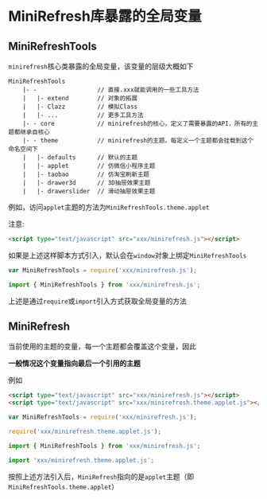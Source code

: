 # MiniRefresh库暴露的全局变量

## MiniRefreshTools

`minirefresh`核心类暴露的全局变量，该变量的层级大概如下

```
MiniRefreshTools
    |- -                 // 直接.xxx就能调用的一些工具方法
    |   |- extend        // 对象的拓展
    |   |- Clazz         // 模拟Class
    |   |- ...           // 更多工具方法
    |- - core            // minirefresh的核心，定义了需要暴露的API，所有的主题都继承自核心
    |- - theme           // minirefresh的主题，每定义一个主题都会挂载到这个命名空间下
    |   |- defaults      // 默认的主题
    |   |- applet        // 仿微信小程序主题
    |   |- taobao        // 仿淘宝刷新主题
    |   |- drawer3d      // 3D抽屉效果主题
    |   |- drawerslider  // 滑动抽屉效果主题
```

例如，访问`applet`主题的方法为`MiniRefreshTools.theme.applet`

注意:

```html
<script type="text/javascript" src="xxx/minirefresh.js"></script>
```

如果是上述这样脚本方式引入，默认会在`window`对象上绑定`MiniRefreshTools`

```js
var MiniRefreshTools = require('xxx/minirefresh.js');
```

```js
import { MiniRefreshTools } from 'xxx/minirefresh.js';
```

上述是通过`require`或`import`引入方式获取全局变量的方法

## MiniRefresh

当前使用的主题的变量，每一个主题都会覆盖这个变量，因此

__一般情况这个变量指向最后一个引用的主题__

例如

```html
<script type="text/javascript" src="xxx/minirefresh.js"></script>
<script type="text/javascript" src="xxx/minirefresh.theme.applet.js"></script>
```

```js
var MiniRefreshTools = require('xxx/minirefresh.js');

require('xxx/minirefresh.theme.applet.js');
```

```js
import { MiniRefreshTools } from 'xxx/minirefresh.js';

import 'xxx/minirefresh.theme.applet.js';
```

按照上述方法引入后，`MiniRefresh`指向的是`applet`主题（即`MiniRefreshTools.theme.applet`）